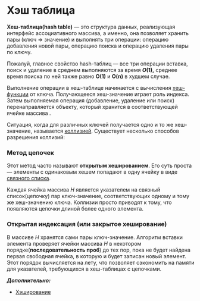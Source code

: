 # Хэш таблица

**Хеш-таблица(hash table)** —  это структура данных, реализующая интерфейс ассоциативного массива, а именно, она позволяет хранить пары (ключ => значение) и выполнять три операции: операцию добавления новой пары, операцию поиска и операцию удаления пары по ключу.

Пожалуй, главное свойство hash-таблиц — все три операции вставка, поиск и удаление в среднем выполняются за время ***O*(1),** среднее время поиска по ней также равно **O(1)** и **O(n)** в худшем случае.

Выполнение операции в хеш-таблице начинается с вычисления [хеш-функции](https://ru.wikipedia.org/wiki/%D0%A5%D0%B5%D1%88-%D1%84%D1%83%D0%BD%D0%BA%D1%86%D0%B8%D1%8F) от ключа. Получающееся хеш-значение  играет роль индекса. Затем выполняемая операция (добавление, удаление или поиск) перенаправляется объекту, который хранится в соответствующей ячейке массива .

Ситуация, когда для различных ключей получается одно и то же хеш-значение, называется [коллизией](https://ru.wikipedia.org/wiki/%D0%9A%D0%BE%D0%BB%D0%BB%D0%B8%D0%B7%D0%B8%D1%8F_%D1%85%D0%B5%D1%88-%D1%84%D1%83%D0%BD%D0%BA%D1%86%D0%B8%D0%B8). Существует несколько способов разрешения коллизий:

### Метод цепочек

Этот метод часто называют **открытым хешированием**. Его суть проста — элементы с одинаковым хешем попадают в одну ячейку в виде [связного списка](https://ru.wikipedia.org/wiki/%D0%A1%D0%B2%D1%8F%D0%B7%D0%BD%D1%8B%D0%B9_%D1%81%D0%BF%D0%B8%D1%81%D0%BE%D0%BA).

Каждая ячейка массива *H* является указателем на связный список(цепочку) пар ключ-значение, соответствующих одному и тому же хеш-значению ключа. Коллизии просто приводят к тому, что появляются цепочки длиной более одного элемента.

### Открытая индексация (или закрытое хеширование)

В массиве *H* хранятся сами пары ключ-значение. Алгоритм вставки элемента проверяет ячейки массива *H* в некотором порядке(**последовательность проб**) до тех пор, пока не будет найдена первая свободная ячейка, в которую и будет записан новый элемент. Этот порядок вычисляется на лету, что позволяет сэкономить на памяти для указателей, требующихся в хеш-таблицах с цепочками.



***Дополнительно:***

- [Хэширование](http://aliev.me/runestone/SortSearch/Hashing.html)
